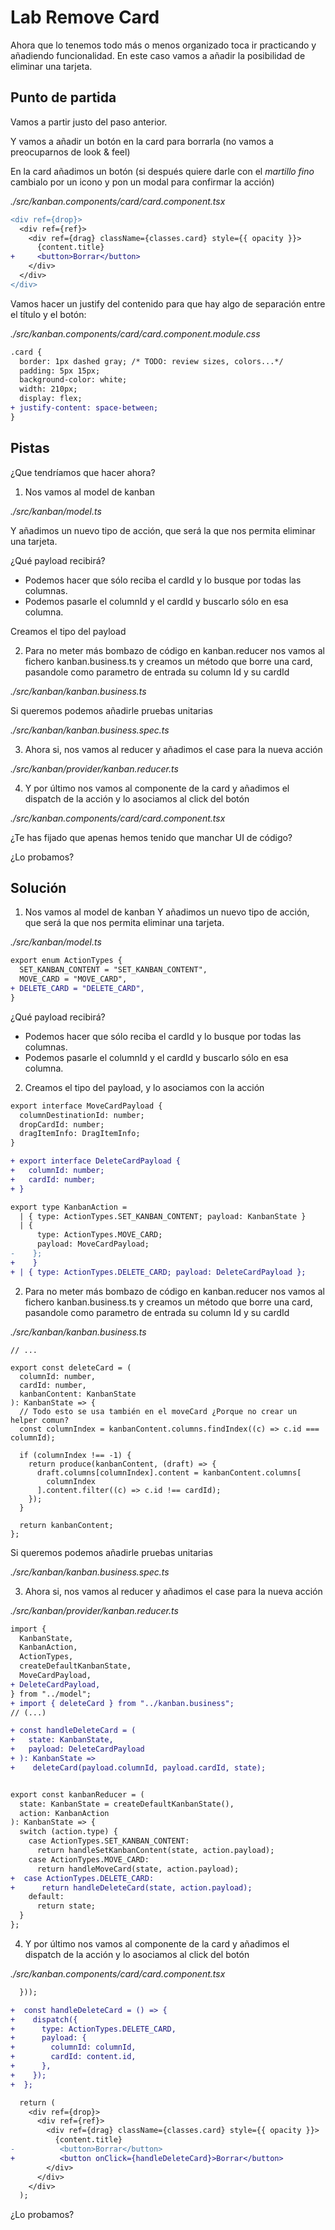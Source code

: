 # Lab Remove Card

Ahora que lo tenemos todo más o menos organizado toca ir practicando y añadiendo funcionalidad. En este caso vamos a añadir la posibilidad de eliminar una tarjeta.

## Punto de partida

Vamos a partir justo del paso anterior.

Y vamos a añadir un botón en la card para borrarla (no vamos a preocuparnos de look & feel)

En la card añadimos un botón (si después quiere darle con el _martillo fino_ cambialo por un icono y pon un modal para confirmar la acción)

_./src/kanban.components/card/card.component.tsx_

```diff
<div ref={drop}>
  <div ref={ref}>
    <div ref={drag} className={classes.card} style={{ opacity }}>
      {content.title}
+     <button>Borrar</button>
    </div>
  </div>
</div>
```

Vamos hacer un justify del contenido para que hay algo de separación entre el título y el botón:

_./src/kanban.components/card/card.component.module.css_

```diff
.card {
  border: 1px dashed gray; /* TODO: review sizes, colors...*/
  padding: 5px 15px;
  background-color: white;
  width: 210px;
  display: flex;
+ justify-content: space-between;
}
```

## Pistas

¿Que tendríamos que hacer ahora?

1. Nos vamos al model de kanban

_./src/kanban/model.ts_

Y añadimos un nuevo tipo de acción, que será la que nos permita eliminar una tarjeta.

¿Qué payload recibirá?

- Podemos hacer que sólo reciba el cardId y lo busque por todas las columnas.
- Podemos pasarle el columnId y el cardId y buscarlo sólo en esa columna.

Creamos el tipo del payload

2. Para no meter más bombazo de código en kanban.reducer nos vamos al fichero kanban.business.ts y creamos un método que borre una card, pasandole como parametro de entrada su column Id y su cardId

_./src/kanban/kanban.business.ts_

Si queremos podemos añadirle pruebas unitarias

_./src/kanban/kanban.business.spec.ts_

3. Ahora si, nos vamos al reducer y añadimos el case para la nueva acción

_./src/kanban/provider/kanban.reducer.ts_

4. Y por último nos vamos al componente de la card y añadimos el dispatch de la acción y lo asociamos al click del botón

_./src/kanban.components/card/card.component.tsx_

¿Te has fijado que apenas hemos tenido que manchar UI de código?

¿Lo probamos?

## Solución

1. Nos vamos al model de kanban Y añadimos un nuevo tipo de acción, que será la que nos permita eliminar una tarjeta.

_./src/kanban/model.ts_

```diff
export enum ActionTypes {
  SET_KANBAN_CONTENT = "SET_KANBAN_CONTENT",
  MOVE_CARD = "MOVE_CARD",
+ DELETE_CARD = "DELETE_CARD",
}
```

¿Qué payload recibirá?

- Podemos hacer que sólo reciba el cardId y lo busque por todas las columnas.
- Podemos pasarle el columnId y el cardId y buscarlo sólo en esa columna.

2. Creamos el tipo del payload, y lo asociamos con la acción

```diff
export interface MoveCardPayload {
  columnDestinationId: number;
  dropCardId: number;
  dragItemInfo: DragItemInfo;
}

+ export interface DeleteCardPayload {
+   columnId: number;
+   cardId: number;
+ }

export type KanbanAction =
  | { type: ActionTypes.SET_KANBAN_CONTENT; payload: KanbanState }
  | {
      type: ActionTypes.MOVE_CARD;
      payload: MoveCardPayload;
-    };
+    }
+ | { type: ActionTypes.DELETE_CARD; payload: DeleteCardPayload };
```

2. Para no meter más bombazo de código en kanban.reducer nos vamos al fichero kanban.business.ts y creamos un método que borre una card, pasandole como parametro de entrada su column Id y su cardId

_./src/kanban/kanban.business.ts_

```tsx
// ...

export const deleteCard = (
  columnId: number,
  cardId: number,
  kanbanContent: KanbanState
): KanbanState => {
  // Todo esto se usa también en el moveCard ¿Porque no crear un helper comun?
  const columnIndex = kanbanContent.columns.findIndex((c) => c.id === columnId);

  if (columnIndex !== -1) {
    return produce(kanbanContent, (draft) => {
      draft.columns[columnIndex].content = kanbanContent.columns[
        columnIndex
      ].content.filter((c) => c.id !== cardId);
    });
  }

  return kanbanContent;
};
```

Si queremos podemos añadirle pruebas unitarias

_./src/kanban/kanban.business.spec.ts_

3. Ahora si, nos vamos al reducer y añadimos el case para la nueva acción

_./src/kanban/provider/kanban.reducer.ts_

```diff
import {
  KanbanState,
  KanbanAction,
  ActionTypes,
  createDefaultKanbanState,
  MoveCardPayload,
+ DeleteCardPayload,
} from "../model";
+ import { deleteCard } from "../kanban.business";
// (...)

+ const handleDeleteCard = (
+   state: KanbanState,
+   payload: DeleteCardPayload
+ ): KanbanState =>
+    deleteCard(payload.columnId, payload.cardId, state);


export const kanbanReducer = (
  state: KanbanState = createDefaultKanbanState(),
  action: KanbanAction
): KanbanState => {
  switch (action.type) {
    case ActionTypes.SET_KANBAN_CONTENT:
      return handleSetKanbanContent(state, action.payload);
    case ActionTypes.MOVE_CARD:
      return handleMoveCard(state, action.payload);
+  case ActionTypes.DELETE_CARD:
+      return handleDeleteCard(state, action.payload);
    default:
      return state;
  }
};

```

4. Y por último nos vamos al componente de la card y añadimos el dispatch de la acción y lo asociamos al click del botón

_./src/kanban.components/card/card.component.tsx_

```diff
  }));

+  const handleDeleteCard = () => {
+    dispatch({
+      type: ActionTypes.DELETE_CARD,
+      payload: {
+        columnId: columnId,
+        cardId: content.id,
+      },
+    });
+  };

  return (
    <div ref={drop}>
      <div ref={ref}>
        <div ref={drag} className={classes.card} style={{ opacity }}>
          {content.title}
-          <button>Borrar</button>
+          <button onClick={handleDeleteCard}>Borrar</button>
        </div>
      </div>
    </div>
  );

```

¿Lo probamos?
